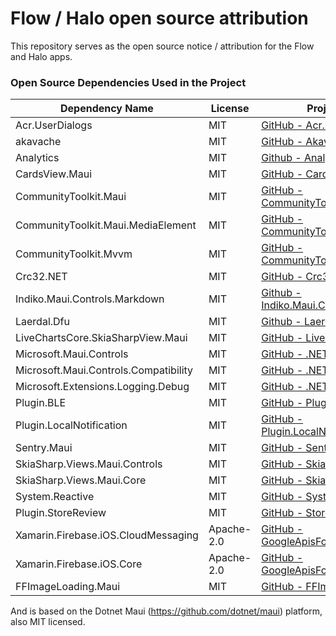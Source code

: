 # Flow / Halo open source attribution

This repository serves as the open source notice / attribution for the Flow and Halo apps. 

### Open Source Dependencies Used in the Project

| Dependency Name                          | License       | Project Link                                                                 |
|------------------------------------------|---------------|-------------------------------------------------------------------------------|
| Acr.UserDialogs                          | MIT           | [GitHub - Acr.UserDialogs](https://github.com/aritchie/userdialogs)          |
| akavache                                 | MIT           | [GitHub - Akavache](https://github.com/reactiveui/Akavache)                   |
| Analytics                                | MIT           | [Github - Analytics](https://github.com/segmentio/Analytics.NET)    |
| CardsView.Maui                           | MIT           | [GitHub - CardsView.Maui](https://github.com/AndreiMisiukevich/CardView)     |
| CommunityToolkit.Maui                    | MIT           | [GitHub - CommunityToolkit.Maui](https://github.com/CommunityToolkit/Maui)   |
| CommunityToolkit.Maui.MediaElement       | MIT           | [GitHub - CommunityToolkit.Maui](https://github.com/CommunityToolkit/Maui)   |
| CommunityToolkit.Mvvm                    | MIT           | [GitHub - CommunityToolkit.Mvvm](https://github.com/CommunityToolkit/Mvvm)   |
| Crc32.NET                                | MIT           | [GitHub - Crc32.NET](https://github.com/force-net/Crc32.NET)                 |
| Indiko.Maui.Controls.Markdown            | MIT           | [Github - Indiko.Maui.Controls.Markdown](https://github.com/0xc3u/Indiko.Maui.Controls.Markdown)                                                    |
| Laerdal.Dfu                              | MIT           | [Github - Laerdal.Dfu](https://github.com/Laerdal/Laerdal.Dfu)                                                    |
| LiveChartsCore.SkiaSharpView.Maui        | MIT           | [GitHub - LiveCharts2](https://github.com/beto-rodriguez/LiveCharts2)        |
| Microsoft.Maui.Controls                  | MIT           | [GitHub - .NET MAUI](https://github.com/dotnet/maui)                         |
| Microsoft.Maui.Controls.Compatibility    | MIT           | [GitHub - .NET MAUI](https://github.com/dotnet/maui)                         |
| Microsoft.Extensions.Logging.Debug       | MIT           | [GitHub - .NET Runtime](https://github.com/dotnet/runtime)                   |
| Plugin.BLE                               | MIT           | [GitHub - Plugin.BLE](https://github.com/xabre/xamarin-bluetooth-le)         |
| Plugin.LocalNotification                 | MIT           | [GitHub - Plugin.LocalNotification](https://github.com/thudugala/Plugin.LocalNotification) |
| Sentry.Maui                              | MIT           | [GitHub - Sentry.Maui](https://github.com/getsentry/sentry-dotnet)           |
| SkiaSharp.Views.Maui.Controls            | MIT           | [GitHub - SkiaSharp](https://github.com/mono/SkiaSharp)                      |
| SkiaSharp.Views.Maui.Core                | MIT           | [GitHub - SkiaSharp](https://github.com/mono/SkiaSharp)                      |
| System.Reactive                          | MIT           | [GitHub - System.Reactive](https://github.com/dotnet/reactive)               |
| Plugin.StoreReview                       | MIT           | [GitHub - StoreReviewPlugin](https://github.com/jamesmontemagno/StoreReviewPlugin) |
| Xamarin.Firebase.iOS.CloudMessaging      | Apache-2.0    | [GitHub - GoogleApisForiOSComponents](https://github.com/xamarin/GoogleApisForiOSComponents) |
| Xamarin.Firebase.iOS.Core                | Apache-2.0    | [GitHub - GoogleApisForiOSComponents](https://github.com/xamarin/GoogleApisForiOSComponents) |
| FFImageLoading.Maui                      | MIT           | [GitHub - FFImageLoading](https://github.com/luberda-molinet/FFImageLoading) |

And is based on the Dotnet Maui (https://github.com/dotnet/maui) platform, also MIT licensed. 
